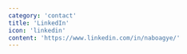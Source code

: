 ```yaml
---
category: 'contact'
title: 'LinkedIn'
icon: 'linkedin'
content: 'https://www.linkedin.com/in/naboagye/'
---
```

